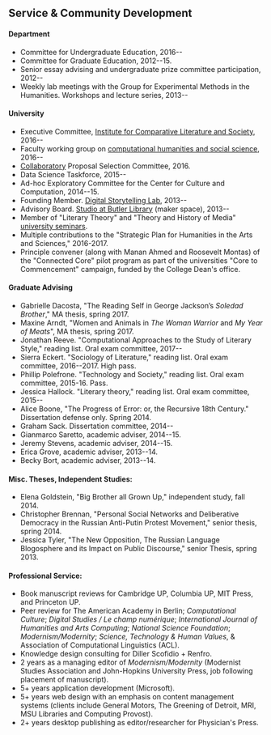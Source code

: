 ## Service & Community Development

#### Department

- Committee for Undergraduate Education, 2016--
- Committee for Graduate Education, 2012--15.
- Senior essay advising and undergraduate prize committee participation,
  2012--
- Weekly lab meetings with the Group for Experimental Methods in the
  Humanities. Workshops and lecture series, 2013--

#### University

- Executive Committee, [Institute for Comparative Literature and
  Society](http://icls.columbia.edu/), 2016--
- Faculty working group on [computational humanities and social
  science](http://datascience.columbia.edu/computational-social-science),
2016--
- [Collaboratory](http://collaboratory.columbia.edu/) Proposal Selection
  Committee, 2016.
- Data Science Taskforce, 2015--
- Ad-hoc Exploratory Committee for the Center for Culture and Computation,
  2014--15.
- Founding Member. [Digital Storytelling
  Lab](http://www.digitalstorytellinglab.com/), 2013--
- Advisory Board. [Studio at Butler Library](https://studio.cul.columbia.edu/)
  (maker space), 2013--
- Member of "Literary Theory" and "Theory and History of Media" [university
  seminars](http://universityseminars.columbia.edu/seminars/list-of-seminars/).
- Multiple contributions to the "Strategic Plan for Humanities in the Arts and
  Sciences," 2016-2017.
- Principle convener (along with Manan Ahmed and Roosevelt Montas) of the
  "Connected Core" pilot program as part of the universities "Core to
Commencement" campaign, funded by the College Dean's office.

#### Graduate Advising

- Gabrielle Dacosta, "The Reading Self in George Jackson’s *Soledad Brother*,"
  MA thesis, spring 2017.
- Maxine Arndt, "Women and Animals in *The Woman Warrior* and *My Year of
  Meats*", MA thesis, spring 2017.
- Jonathan Reeve. "Computational Approaches to the Study of Literary Style,"
  reading list. Oral exam committee, 2017--
- Sierra Eckert. "Sociology of Literature," reading list. Oral exam committee,
  2016--2017. High pass.
- Phillip Polefrone. "Technology and Society," reading list. Oral exam
  committee, 2015-16. Pass.
- Jessica Hallock. "Literary theory," reading list. Oral exam committee,
  2015--
- Alice Boone, "The Progress of Error: or, the Recursive 18th Century."
  Dissertation defense only. Spring 2014.
- Graham Sack. Dissertation committee, 2014--
- Gianmarco Saretto, academic adviser, 2014--15.
- Jeremy Stevens, academic adviser, 2014--15.
- Erica Grove, academic adviser, 2013--14.
- Becky Bort, academic adviser, 2013--14.

#### Misc. Theses, Independent Studies:

- Elena Goldstein, "Big Brother all Grown Up," independent study, fall 2014.
- Christopher Brennan, "Personal Social Networks and Deliberative Democracy in
  the Russian Anti-Putin Protest Movement," senior thesis, spring 2014.
- Jessica Tyler, "The New Opposition, The Russian Language Blogosphere and its
  Impact on Public Discourse," senior Thesis, spring 2013.

#### Professional Service:

- Book manuscript reviews for Cambridge UP, Columbia UP, MIT Press, and
  Princeton UP.
- Peer review for The American Academy in Berlin; *Computational Culture*;
  *Digital Studies / Le champ numérique*; *International Journal of Humanities
and Arts Computing*; *National Science Foundation*; *Modernism/Modernity*;
*Science, Technology & Human Values*, & Association of Computational
Linguistics (ACL).
- Knowledge design consulting for Diller Scofidio + Renfro.
- 2 years as a managing editor of *Modernism/Modernity* (Modernist Studies
  Association and John-Hopkins University Press, job following placement of
manuscript).
- 5+ years application development (Microsoft).
- 5+ years web design with an emphasis on content management systems (clients
  include General Motors, The Greening of Detroit, MRI, MSU Libraries and
Computing Provost).
- 2+ years desktop publishing as editor/researcher for Physician's Press.
